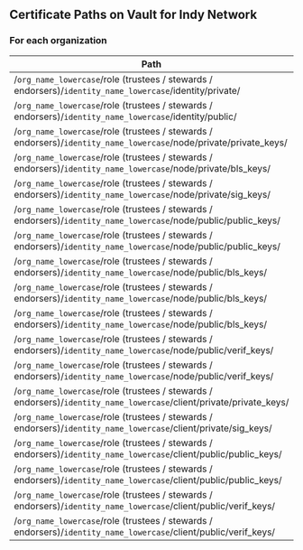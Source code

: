 Certificate Paths on Vault for Indy Network
---------------------------------------------

### For each organization 

| Path                | Key (for Vault)                        | Type             |
|-----------------------------------|--------------------------|------------------|
| /`org_name_lowercase`/role (trustees / stewards / endorsers)/`identity_name_lowercase`/identity/private/            | seed                | String           |
| /`org_name_lowercase`/role (trustees / stewards / endorsers)/`identity_name_lowercase`/identity/public/             | did                 | String           |
| /`org_name_lowercase`/role (trustees / stewards / endorsers)/`identity_name_lowercase`/node/private/private_keys/   | `steward_name_lowercase`.key_secret    | Private Key      |
| /`org_name_lowercase`/role (trustees / stewards / endorsers)/`identity_name_lowercase`/node/private/bls_keys/       | bls_sk                                 | Secret Key       |
| /`org_name_lowercase`/role (trustees / stewards / endorsers)/`identity_name_lowercase`/node/private/sig_keys/       | `steward_name_lowercase`.key_secret    | Private Key      |
| /`org_name_lowercase`/role (trustees / stewards / endorsers)/`identity_name_lowercase`/node/public/public_keys/     | public-key                             | Public Key       |
| /`org_name_lowercase`/role (trustees / stewards / endorsers)/`identity_name_lowercase`/node/public/public_keys/     | `steward_name_lowercase`.key           | Public Key       |
| /`org_name_lowercase`/role (trustees / stewards / endorsers)/`identity_name_lowercase`/node/public/bls_keys/        | bls_pk                                 | Public Key       |
| /`org_name_lowercase`/role (trustees / stewards / endorsers)/`identity_name_lowercase`/node/public/bls_keys/        | bls-public-key                         | Public Key       |
| /`org_name_lowercase`/role (trustees / stewards / endorsers)/`identity_name_lowercase`/node/public/bls_keys/        | bls-key-pop                            | Public Key       |
| /`org_name_lowercase`/role (trustees / stewards / endorsers)/`identity_name_lowercase`/node/public/verif_keys/      | `steward_name_lowercase`.key           | Public Key       |
| /`org_name_lowercase`/role (trustees / stewards / endorsers)/`identity_name_lowercase`/node/public/verif_keys/      | verification-key                       | Verification Key |
| /`org_name_lowercase`/role (trustees / stewards / endorsers)/`identity_name_lowercase`/client/private/private_keys/ | `steward_name_lowercase`-1C.key_secret | Private Key      |
| /`org_name_lowercase`/role (trustees / stewards / endorsers)/`identity_name_lowercase`/client/private/sig_keys/     | `steward_name_lowercase`-1C.key_secret | Private Key      |
| /`org_name_lowercase`/role (trustees / stewards / endorsers)/`identity_name_lowercase`/client/public/public_keys/   | public-key                             | Public Key       |
| /`org_name_lowercase`/role (trustees / stewards / endorsers)/`identity_name_lowercase`/client/public/public_keys/   | `steward_name_lowercase`-1C.key        | Public Key       |
| /`org_name_lowercase`/role (trustees / stewards / endorsers)/`identity_name_lowercase`/client/public/verif_keys/    | `steward_name_lowercase`-1C.key        | Public Key |
| /`org_name_lowercase`/role (trustees / stewards / endorsers)/`identity_name_lowercase`/client/public/verif_keys/    | verification-key                       | Verification Key |

